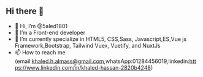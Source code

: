 ## Hi there 👋
- 👋 Hi, I’m @5aled1801
- 👀 I’m a Front-end developer
- 🌱 I’m currently specialize in HTML5, CSS,Sass, Javascript,ES,Vue js Framework,Bootstrap, Tailwind Vuex, Vuetify, and NuxtJs 
- 📫 How to reach me (email:khaled.h.almass@gmail.com,whatsApp:01284456019,linkedin:https://www.linkedin.com/in/khaled-hassan-2820b4248)

